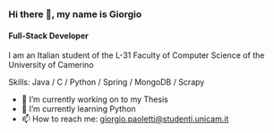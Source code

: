 ### Hi there 👋, my name is Giorgio
#### Full-Stack Developer 
I am an Italian student of the L-31 Faculty of Computer Science of the University of Camerino

Skills: Java / C / Python / Spring / MongoDB / Scrapy

- 🔭 I’m currently working on to my Thesis 
- 🌱 I’m currently learning Python 
- 📫 How to reach me: giorgio.paoletti@studenti.unicam.it 





